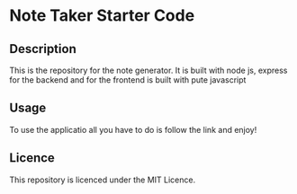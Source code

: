 # Note Taker Starter Code

## Description

This is the repository for the note generator. It is built with node js, express for the backend and for the frontend is built with pute javascript 

## Usage 

To use the applicatio all you have to do is follow the link and enjoy!

## Licence 

This repository is licenced under the MIT Licence.